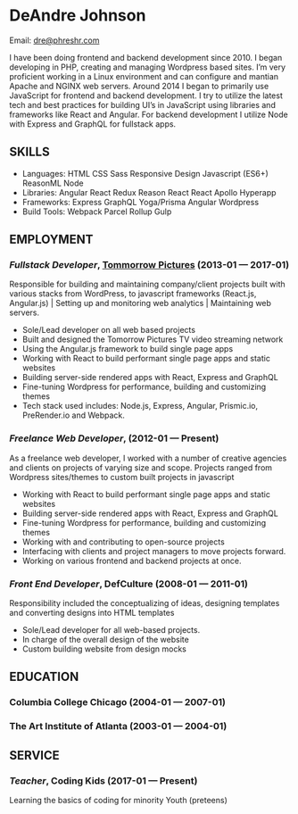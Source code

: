 DeAndre Johnson
============
Email: dre@phreshr.com



I have been doing frontend and backend development since 2010. I began developing in PHP, creating and managing Wordpress based sites. I’m very proficient working in a Linux environment and can configure and mantian Apache and NGINX web servers. Around 2014 I began to primarily use JavaScript for frontend and backend development. I try to utilize the latest tech and best practices for building UI’s in JavaScript using libraries and frameworks like React and Angular. For backend development I utilize Node with Express and GraphQL for fullstack apps.

## SKILLS

  - Languages: HTML CSS Sass Responsive Design Javascript (ES6+) ReasonML Node 
  - Libraries: Angular React Redux Reason React React Apollo Hyperapp 
  - Frameworks: Express GraphQL Yoga/Prisma Angular Wordpress 
  - Build Tools: Webpack Parcel Rollup Gulp 

## EMPLOYMENT

### *Fullstack Developer*, [Tommorrow Pictures](http://tomorrowpictures.com) (2013-01 — 2017-01)

Responsible for building and maintaining company/client projects built with various stacks from WordPress, to javascript frameworks (React.js, Angular.js) | Setting up and monitoring web analytics | Maintaining web servers.
  - Sole/Lead developer on all web based projects
  - Built and designed the Tomorrow Pictures TV video streaming network
  - Using the Angular.js framework to build single page apps
  - Working with React to build performant single page apps and static websites
  - Building server-side rendered apps with React, Express and GraphQL
  - Fine-tuning Wordpress for performance, building and customizing themes
  - Tech stack used includes: Node.js, Express, Angular, Prismic.io, PreRender.io and Webpack.

### *Freelance Web Developer*,  (2012-01 — Present)

As a freelance web developer, I worked with a number of creative agencies and clients on projects of varying size and scope. Projects ranged from Wordpress sites/themes to custom built projects in javascript
  - Working with React to build performant single page apps and static websites
  - Building server-side rendered apps with React, Express and GraphQL
  - Fine-tuning Wordpress for performance, building and customizing themes
  - Working with and contributing to open-source projects
  - Interfacing with clients and project managers to move projects forward.
  - Working on various frontend and backend projects at once.

### *Front End Developer*, DefCulture (2008-01 — 2011-01)

Responsibility included the conceptualizing of ideas, designing templates and converting designs into HTML templates
  - Sole/Lead developer for all web-based projects.
  - In charge of the overall design of the website
  - Custom building website from design mocks




## EDUCATION

### Columbia College Chicago (2004-01 — 2007-01)



### The Art Institute of Atlanta (2003-01 — 2004-01)








## SERVICE

### *Teacher*, Coding Kids (2017-01 — Present)

Learning the basics of coding for minority Youth (preteens)






